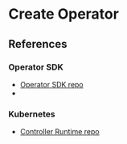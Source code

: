 # Create Operator



## References

### Operator SDK

* [Operator SDK repo](https://github.com/operator-framework/operator-sdk)
* 


### Kubernetes

* [Controller Runtime repo](https://github.com/kubernetes-sigs/controller-runtime)

